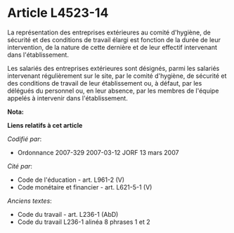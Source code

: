 # Article L4523-14

La représentation des entreprises extérieures au comité d'hygiène, de sécurité et des conditions de travail élargi est
fonction de la durée de leur intervention, de la nature de cette dernière et de leur effectif intervenant dans
l'établissement.

Les salariés des entreprises extérieures sont désignés, parmi les salariés intervenant régulièrement sur le site, par le
comité d'hygiène, de sécurité et des conditions de travail de leur établissement ou, à défaut, par les délégués du personnel
ou, en leur absence, par les membres de l'équipe appelés à intervenir dans l'établissement.

**Nota:**



**Liens relatifs à cet article**

_Codifié par_:

  - Ordonnance 2007-329 2007-03-12 JORF 13 mars 2007

_Cité par_:

  - Code de l'éducation - art. L961-2 (V)
  - Code monétaire et financier - art. L621-5-1 (V)

_Anciens textes_:

  - Code du travail - art. L236-1 (AbD)
  - Code du travail L236-1 alinéa 8 phrases 1 et 2
